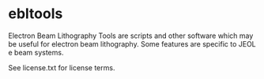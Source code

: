 # ebltools

Electron Beam Lithography Tools are scripts and other software which may be useful for electron beam lithography. Some features are specific to JEOL e beam systems.

See license.txt for license terms.


